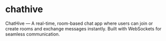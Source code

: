 # chathive
ChatHive — A real-time, room-based chat app where users can join or create rooms and exchange messages instantly. Built with WebSockets for seamless communication.
